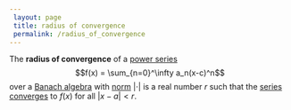 ```yaml
---
 layout: page
 title: radius of convergence
 permalink: /radius_of_convergence
---
```

The **radius of convergence** of a [power series](https://defsmath.github.io/DefsMath/power_series) $$f(x) = \sum_{n=0}^\infty a_n(x-c)^n$$over a [Banach algebra](https://defsmath.github.io/DefsMath/Banach_algebra) with [norm](https://defsmath.github.io/DefsMath/norm) $|\cdot|$ is a real number $r$ such that the [series converges](https://defsmath.github.io/DefsMath/series_convergence) to $f(x)$ for all $|x-a|<r$.